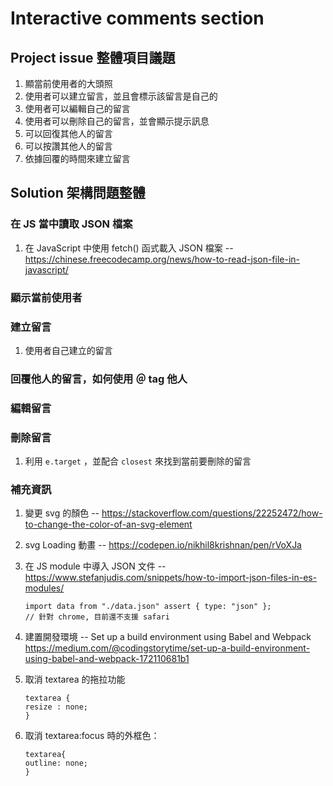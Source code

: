 # Interactive comments section

## Project issue 整體項目議題

1. 顯當前使用者的大頭照
2. 使用者可以建立留言，並且會標示該留言是自己的
3. 使用者可以編輯自己的留言
4. 使用者可以刪除自己的留言，並會顯示提示訊息
5. 可以回復其他人的留言
6. 可以按讚其他人的留言
7. 依據回覆的時間來建立留言

## Solution 架構問題整體

### 在 JS 當中讀取 JSON 檔案

1. 在 JavaScript 中使用 fetch() 函式載入 JSON 檔案 -- https://chinese.freecodecamp.org/news/how-to-read-json-file-in-javascript/

### 顯示當前使用者

### 建立留言

1. 使用者自己建立的留言

### 回覆他人的留言，如何使用 ＠ tag 他人

### 編輯留言

### 刪除留言

1. 利用 `e.target` ，並配合 `closest` 來找到當前要刪除的留言

### 補充資訊

1. 變更 svg 的顏色 -- https://stackoverflow.com/questions/22252472/how-to-change-the-color-of-an-svg-element
2. svg Loading 動畫 -- https://codepen.io/nikhil8krishnan/pen/rVoXJa
3. 在 JS module 中導入 JSON 文件 -- https://www.stefanjudis.com/snippets/how-to-import-json-files-in-es-modules/

   ```
   import data from "./data.json" assert { type: "json" };
   // 針對 chrome, 目前還不支援 safari

   ```

4. 建置開發環境 -- Set up a build environment using Babel and Webpack
   https://medium.com/@codingstorytime/set-up-a-build-environment-using-babel-and-webpack-172110681b1
5. 取消 textarea 的拖拉功能

   ```
   textarea {
   resize : none;
   }

   ```

6. 取消 textarea:focus 時的外框色：
   ```
   textarea{
   outline: none;
   }
   ```
